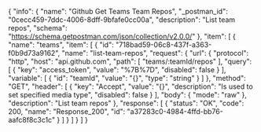 {
  "info": {
    "name": "Github Get Teams Team Repos",
    "_postman_id": "0cecc459-7ddc-4006-8dff-9bfafe0cc00a",
    "description": "List team repos",
    "schema": "https://schema.getpostman.com/json/collection/v2.0.0/"
  },
  "item": [
    {
      "name": "teams",
      "item": [
        {
          "id": "718bad59-06c8-437f-a363-f0b9d73a9162",
          "name": "list-team-repos",
          "request": {
            "url": {
              "protocol": "http",
              "host": "api.github.com",
              "path": [
                "teams/:teamId/repos"
              ],
              "query": [
                {
                  "key": "access_token",
                  "value": "%7B%7D",
                  "disabled": false
                }
              ],
              "variable": [
                {
                  "id": "teamId",
                  "value": "{}",
                  "type": "string"
                }
              ]
            },
            "method": "GET",
            "header": [
              {
                "key": "Accept",
                "value": "{}",
                "description": "Is used to set specified media type",
                "disabled": false
              }
            ],
            "body": {
              "mode": "raw"
            },
            "description": "List team repos"
          },
          "response": [
            {
              "status": "OK",
              "code": 200,
              "name": "Response_200",
              "id": "a37283c0-4984-4ffd-bb76-aafc8f8c3c1c"
            }
          ]
        }
      ]
    }
  ]
}